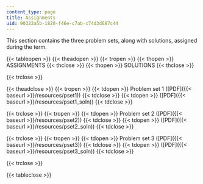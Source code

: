 ```yaml
---
content_type: page
title: Assignments
uid: 90322a5b-1820-f46e-c7ab-c74d3d687c44
---
```


This section contains the three problem sets, along with solutions, assigned during the term.

{{< tableopen >}}
{{< theadopen >}}
{{< tropen >}}
{{< thopen >}}
ASSIGNMENTS
{{< thclose >}}
{{< thopen >}}
SOLUTIONS
{{< thclose >}}

{{< trclose >}}

{{< theadclose >}}
{{< tropen >}}
{{< tdopen >}}
Problem set 1 ([PDF]({{< baseurl >}}/resources/pset1))
{{< tdclose >}}
{{< tdopen >}}
([PDF]({{< baseurl >}}/resources/pset1_soln))
{{< tdclose >}}

{{< trclose >}}
{{< tropen >}}
{{< tdopen >}}
Problem set 2 ([PDF]({{< baseurl >}}/resources/pset2))
{{< tdclose >}}
{{< tdopen >}}
([PDF]({{< baseurl >}}/resources/pset2_soln))
{{< tdclose >}}

{{< trclose >}}
{{< tropen >}}
{{< tdopen >}}
Problem set 3 ([PDF]({{< baseurl >}}/resources/pset3))
{{< tdclose >}}
{{< tdopen >}}
([PDF]({{< baseurl >}}/resources/pset3_soln))
{{< tdclose >}}

{{< trclose >}}

{{< tableclose >}}